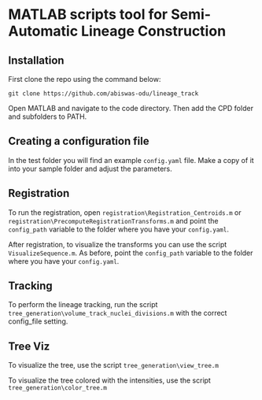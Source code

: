 # MATLAB scripts tool for Semi-Automatic Lineage Construction

## Installation 

First clone the repo using the command below: 

```git clone https://github.com/abiswas-odu/lineage_track```

Open MATLAB and navigate to the code directory. Then add the CPD folder and subfolders to PATH. 

## Creating a configuration file

In the test folder you will find an example `config.yaml` file. Make a copy of it into your sample folder and adjust the parameters. 

## Registration 

To run the registration, open `registration\Registration_Centroids.m` or `registration\PrecomputeRegistrationTransforms.m` and point the `config_path` variable to the folder where you have your `config.yaml`.

After registration, to visualize the transforms you can use the script `VisualizeSequence.m`. As before, point the `config_path` variable to the folder where you have your `config.yaml`.

## Tracking 

To perform the lineage tracking, run the script `tree_generation\volume_track_nuclei_divisions.m` with the correct config_file setting. 

## Tree Viz

To visualize the tree, use the script `tree_generation\view_tree.m`

To visualize the tree colored with the intensities, use the script `tree_generation\color_tree.m`
